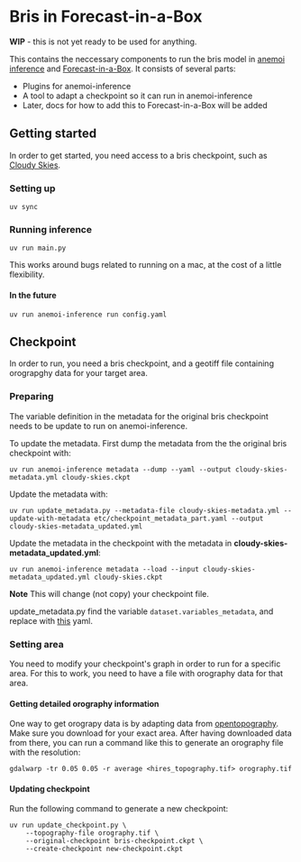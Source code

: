 # Bris in Forecast-in-a-Box

**WIP** - this is not yet ready to be used for anything.

This contains the neccessary components to run the bris model in [anemoi inference](https://anemoi.readthedocs.io/projects/inference/en/latest/) and [Forecast-in-a-Box](https://github.com/ecmwf/forecast-in-a-box). It consists of several parts: 

* Plugins for anemoi-inference
* A tool to adapt a checkpoint so it can run in anemoi-inference
* Later, docs for how to add this to Forecast-in-a-Box will be added

## Getting started

In order to get started, you need access to a bris checkpoint, such as [Cloudy Skies](https://huggingface.co/met-no/bris_cloudy-skies).

### Setting up

```shell
uv sync
```

### Running inference

```shell
uv run main.py
```

This works around bugs related to running on a mac, at the cost of a little flexibility.

#### In the future

```shell
uv run anemoi-inference run config.yaml
```

## Checkpoint

In order to run, you need a bris checkpoint, and a geotiff file containing orograpghy data for your target area.

### Preparing

The variable definition in the metadata for the original bris checkpoint needs to be update to run on anemoi-inference.

To update the metadata. First dump the metadata from the the original bris checkpoint with:

```shell
uv run anemoi-inference metadata --dump --yaml --output cloudy-skies-metadata.yml cloudy-skies.ckpt

```

Update the metadata with:

```shell
uv run update_metadata.py --metadata-file cloudy-skies-metadata.yml --update-with-metadata etc/checkpoint_metadata_part.yaml --output cloudy-skies-metadata_updated.yml
```

Update the metadata in the checkpoint with the metadata in __cloudy-skies-metadata_updated.yml__:

```shell
uv run anemoi-inference metadata --load --input cloudy-skies-metadata_updated.yml cloudy-skies.ckpt
```

**Note** This will change (not copy) your checkpoint file. 

update_metadata.py find the variable `dataset.variables_metadata`, and replace with [this](etc/checkpoint_metadata_part.yaml) yaml.


### Setting area

You need to modify your checkpoint's graph in order to run for a specific area.
For this to work, you need to have a file with orography data for that area.

#### Getting detailed orography information

One way to get orograpy data is by adapting data from [opentopography](https://portal.opentopography.org/raster?opentopoID=OTSRTM.042013.4326.1). 
Make sure you download for your exact area.
After having downloaded data from there, you can run a command like this to generate an orography file with the resolution:

```shell
gdalwarp -tr 0.05 0.05 -r average <hires_topography.tif> orography.tif
```

#### Updating checkpoint

Run the following command to generate a new checkpoint:

```shell
uv run update_checkpoint.py \
    --topography-file orography.tif \
    --original-checkpoint bris-checkpoint.ckpt \
    --create-checkpoint new-checkpoint.ckpt
```
